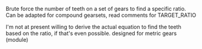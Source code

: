 Brute force the number of teeth on a set of gears to find a specific ratio.
Can be adapted for compound gearsets, read comments for TARGET_RATIO

I'm not at present willing to derive the actual equation to find the teeth based on the ratio, if that's even possible.
designed for metric gears (module)
